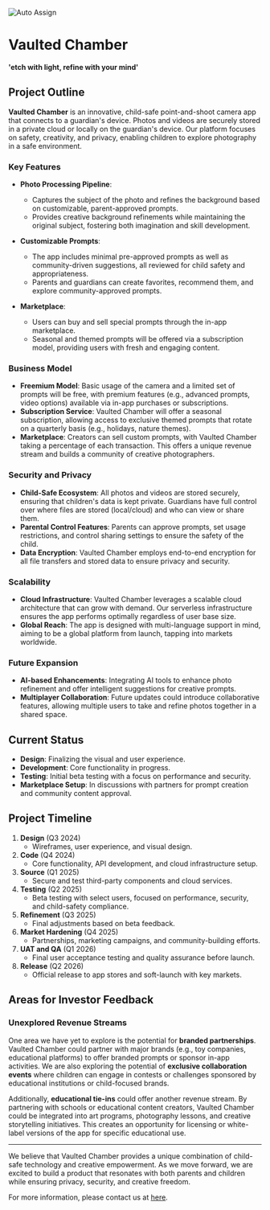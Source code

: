 ![Auto Assign](https://github.com/grounded-play/vaulted-chamber/actions/workflows/auto-assign.yml/badge.svg)

# Vaulted Chamber
**'etch with light, refine with your mind'**

## Project Outline

**Vaulted Chamber** is an innovative, child-safe point-and-shoot camera app that connects to a guardian's device. Photos and videos are securely stored in a private cloud or locally on the guardian's device. Our platform focuses on safety, creativity, and privacy, enabling children to explore photography in a safe environment.

### Key Features

- **Photo Processing Pipeline**: 
  - Captures the subject of the photo and refines the background based on customizable, parent-approved prompts.
  - Provides creative background refinements while maintaining the original subject, fostering both imagination and skill development.
  
- **Customizable Prompts**:
  - The app includes minimal pre-approved prompts as well as community-driven suggestions, all reviewed for child safety and appropriateness.
  - Parents and guardians can create favorites, recommend them, and explore community-approved prompts.

- **Marketplace**:
  - Users can buy and sell special prompts through the in-app marketplace.
  - Seasonal and themed prompts will be offered via a subscription model, providing users with fresh and engaging content.

### Business Model

- **Freemium Model**: Basic usage of the camera and a limited set of prompts will be free, with premium features (e.g., advanced prompts, video options) available via in-app purchases or subscriptions.
- **Subscription Service**: Vaulted Chamber will offer a seasonal subscription, allowing access to exclusive themed prompts that rotate on a quarterly basis (e.g., holidays, nature themes).
- **Marketplace**: Creators can sell custom prompts, with Vaulted Chamber taking a percentage of each transaction. This offers a unique revenue stream and builds a community of creative photographers.

### Security and Privacy

- **Child-Safe Ecosystem**: All photos and videos are stored securely, ensuring that children's data is kept private. Guardians have full control over where files are stored (local/cloud) and who can view or share them.
- **Parental Control Features**: Parents can approve prompts, set usage restrictions, and control sharing settings to ensure the safety of the child.
- **Data Encryption**: Vaulted Chamber employs end-to-end encryption for all file transfers and stored data to ensure privacy and security.

### Scalability

- **Cloud Infrastructure**: Vaulted Chamber leverages a scalable cloud architecture that can grow with demand. Our serverless infrastructure ensures the app performs optimally regardless of user base size.
- **Global Reach**: The app is designed with multi-language support in mind, aiming to be a global platform from launch, tapping into markets worldwide.

### Future Expansion

- **AI-based Enhancements**: Integrating AI tools to enhance photo refinement and offer intelligent suggestions for creative prompts.
- **Multiplayer Collaboration**: Future updates could introduce collaborative features, allowing multiple users to take and refine photos together in a shared space.

## Current Status
- **Design**: Finalizing the visual and user experience.
- **Development**: Core functionality in progress.
- **Testing**: Initial beta testing with a focus on performance and security.
- **Marketplace Setup**: In discussions with partners for prompt creation and community content approval.

## Project Timeline

1. **Design** (Q3 2024)
    - Wireframes, user experience, and visual design.
2. **Code** (Q4 2024)
    - Core functionality, API development, and cloud infrastructure setup.
3. **Source** (Q1 2025)
    - Secure and test third-party components and cloud services.
4. **Testing** (Q2 2025)
    - Beta testing with select users, focused on performance, security, and child-safety compliance.
5. **Refinement** (Q3 2025)
    - Final adjustments based on beta feedback.
6. **Market Hardening** (Q4 2025)
    - Partnerships, marketing campaigns, and community-building efforts.
7. **UAT and QA** (Q1 2026)
    - Final user acceptance testing and quality assurance before launch.
8. **Release** (Q2 2026)
    - Official release to app stores and soft-launch with key markets.

## Areas for Investor Feedback

### Unexplored Revenue Streams

One area we have yet to explore is the potential for **branded partnerships**. Vaulted Chamber could partner with major brands (e.g., toy companies, educational platforms) to offer branded prompts or sponsor in-app activities. We are also exploring the potential of **exclusive collaboration events** where children can engage in contests or challenges sponsored by educational institutions or child-focused brands.

Additionally, **educational tie-ins** could offer another revenue stream. By partnering with schools or educational content creators, Vaulted Chamber could be integrated into art programs, photography lessons, and creative storytelling initiatives. This creates an opportunity for licensing or white-label versions of the app for specific educational use.

---

We believe that Vaulted Chamber provides a unique combination of child-safe technology and creative empowerment. As we move forward, we are excited to build a product that resonates with both parents and children while ensuring privacy, security, and creative freedom.

For more information, please contact us at [here](mailto:baurcreative@gmail.com).
